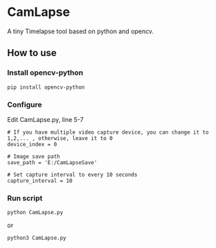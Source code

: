 # CamLapse
A tiny Timelapse tool based on python and opencv.

## How to use
### Install opencv-python
```
pip install opencv-python
```
### Configure
Edit CamLapse.py, line 5-7
```
# If you have multiple video capture device, you can change it to 1,2,... , otherwise, leave it to 0
device_index = 0
```
```
# Image save path
save_path = 'E:/CamLapseSave' 
```
```
# Set capture interval to every 10 seconds
capture_interval = 10 
```
### Run script
```
python CamLapse.py
```
or
```
python3 CamLapse.py
```
